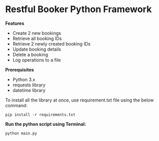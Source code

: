 # Restful Booker Python Framework

**Features**
* Create 2 new bookings
* Retrieve all booking IDs
* Retrieve 2 newly created booking IDs
* Update booking details
* Delete a booking
* Log operations to a file


**Prerequisites**

* Python 3.x
* requests library
* datetime library

To install all the library at once, use requirement.txt file using the below command:

`pip install -r requirements.txt`

**Run the python script using Terminal:**

`python main.py`



